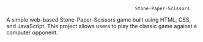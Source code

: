                                                    Stone-Paper-Scissors
A simple web-based Stone-Paper-Scissors game built using HTML, CSS, and JavaScript. This project allows users to play the classic game against a computer opponent.
